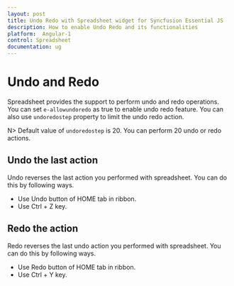 ```yaml
---
layout: post
title: Undo Redo with Spreadsheet widget for Syncfusion Essential JS
description: How to enable Undo Redo and its functionalities
platform:  Angular-1
control: Spreadsheet
documentation: ug
--- 
```


# Undo and Redo

Spreadsheet provides the support to perform undo and redo operations. You can set `e-allowundoredo` as true to enable undo redo feature. You can also use `undoredostep` property to limit the undo redo action.

N> Default value of `undoredostep` is 20. You can perform 20 undo or redo actions.

## Undo the last action

Undo reverses the last action you performed with spreadsheet. You can do this by following ways.

* Use Undo button of HOME tab in ribbon.
* Use Ctrl + Z key.

## Redo the action

Redo reverses the last undo action you performed with spreadsheet. You can do this by following ways.

* Use Redo button of HOME tab in ribbon.
* Use Ctrl + Y key.